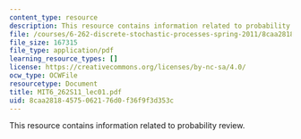 ```yaml
---
content_type: resource
description: This resource contains information related to probability review.
file: /courses/6-262-discrete-stochastic-processes-spring-2011/8caa28184575062176d0f36f9f3d353c_MIT6_262S11_lec01.pdf
file_size: 167315
file_type: application/pdf
learning_resource_types: []
license: https://creativecommons.org/licenses/by-nc-sa/4.0/
ocw_type: OCWFile
resourcetype: Document
title: MIT6_262S11_lec01.pdf
uid: 8caa2818-4575-0621-76d0-f36f9f3d353c
---
```

This resource contains information related to probability review.